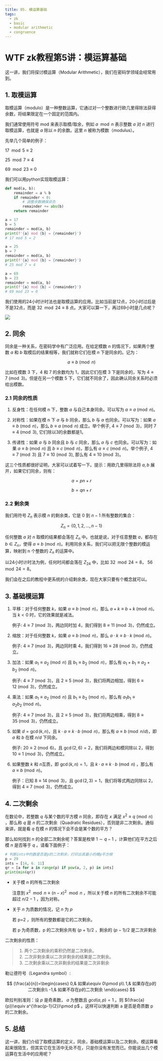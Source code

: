 ```yaml
---
title: 05. 模运算基础
tags:
  - zk
  - basic
  - modular arithmetic
  - congruence
---
```


# WTF zk教程第5讲：模运算基础

这一讲，我们将探讨模运算（Modular Arithmetic），我们在密码学领域会经常用到。

## 1. 取模运算

取模运算（modulo）是一种整数运算，它通过对一个整数进行欧几里得除法获得余数，将结果限定在一个固定的范围内。

我们通常使用符号 $\text{mod}$ 来表示取模/取余，例如 $a \mod n$ 表示整数 $a$ 对 $n$ 进行取模运算，也就是 $a$ 除以 $n$ 的余数。这里 $n$ 被称为模数（modulus）。

先举几个简单的例子：

$17 \mod 5 \equiv 2$

$25 \mod 7 \equiv 4$

$69 \mod 23 \equiv 0$

我们可以用python实现取模运算：

```python
def mod(a, b):
    remainder = a % b
    if remainder < 0:
        # 调整余数确保非负
        remainder += abs(b)
    return remainder

a = 17
b = 5
remainder = mod(a, b)
print(f'{a} mod {b} = {remainder}')
# 17 mod 5 = 2

a = 25
b = 7
remainder = mod(a, b)
print(f'{a} mod {b} = {remainder}')
# 25 mod 7 = 4

a = 69
b = 23
remainder = mod(a, b)
print(f'{a} mod {b} = {remainder}')
# 69 mod 23 = 0
```

我们使用的24小时计时法也是取模运算的应用。比如当前是12点，20小时过后是不是32点，而是 $32 \mod 24 \equiv 8$ 点。大家可以算一下，再过69小时是几点呢？

![](./img/5-1.png)

## 2. 同余

同余是一种关系，在密码学中有广泛应用。在给定模数 $n$ 的情况下，如果两个整数 $a$ 和 $b$ 取模后的结果相等，我们就称它们在模 $n$ 下是同余的。记为：

$$
a \equiv b \pmod{n}
$$

比如在模数 $3$ 下，4 和 7 的余数均为 1，因此它们在模 3 下是同余的，写为 $4 \equiv 7 \pmod{3}$。但是在另一个模数 $5$ 下，它们就不同余了，因此确认同余关系时必须给出模数。

### 2.1 同余的性质

1. 反身性：在任何模 n 下，整数 $a$ 与自己本身同余。可以写为 $a \equiv a \pmod{n}$。

2. 对称性：如果在模 n 下 $a$ 与 $b$ 同余，那么 $b$ 与 $a$ 也同余。可以写为：如果 $a \equiv b \pmod{n}$，那么 $b \equiv a \pmod{n}$ 成立。举个例子, $4 \equiv 7 \pmod{3}$，同时 $7 \equiv 4 \pmod{3}$, 它们除以3的余数都是1。

3. 传递性：如果 $a$ 与 $b$ 同余且 $b$ 与 $c$ 同余，那么 $a$ 与 $c$ 也同余。可以写为：如果 $a \equiv b \pmod{n}$ 且 $b \equiv c \pmod{n}$，那么有 $a \equiv c \pmod{n}$。举个例子, $4 \equiv 7 \pmod{3}$ 且 $7 \equiv 10 \pmod{3}$, 那么有 $4 \equiv 10 \pmod{3}$。

这三个性质都很好证明，大家可以试着写一下。提示：用欧几里得除法将 $a, b$ 展开，如果它们同余，则有：

$$
a=pn+r
$$

$$
b=qn+r
$$

### 2.2 剩余类

我们用符号 $Z_n$ 表示模 $n$ 的剩余类，它是 $0$ 到 $n-1$ 所有整数的集合：

$$
Z_n = \{0, 1, 2, \ldots, n-1\}
$$

任何整数 $a$ 对 $n$ 取模的结果都会落在 $Z_n$ 中。也就是说，对于任意整数 $a$，都存在 $b \in Z_n$，使得 $a \equiv b \pmod{n}$。利用同余关系，我们可以把无限个整数的模运算，映射到 n 个整数的 $Z_n$ 的运算中。

以24小时计时法为例，任何时间都会落在 $Z_{24}$ 中，比如 $32 \mod 24 = 8$， $56 \mod 24 = 8$。

我们会在之后的教程中更系统的介绍剩余类，现在大家只要有个概念就可以。

## 3. 基础模运算

1. 平移：对于任何整数 $k$，如果 $a \equiv b \pmod{n}$，那么 $a+k \equiv b+k \pmod{n}$。当 $k < 0$ 时，它的效果就是减法。

    例子: $4 \equiv 7 \pmod{3}$，两边同时加 4，我们得到 $8 \equiv 11 \pmod{3}$，仍然成立。

2. 缩放：对于任何整数 $k$，如果 $a \equiv b \pmod{n}$，那么 $a \cdot k \equiv b \cdot k \pmod{n}$。

    例子: $4 \equiv 7 \pmod{3}$，两边同时乘 4，我们得到 $16 \equiv 28 \pmod{3}$，仍然成立。

3. 加法：如果 $a_1 \equiv a_2 \pmod{n}$ 且 $b_1 \equiv b_2 \pmod{n}$，那么有 $a_1 + b_1 \equiv a_2 + b_2 \pmod{n}$。

    例子: $4 \equiv 7 \pmod{3}$，且 $2 \equiv 5 \pmod{3}$，我们将两边相加，得到 $6 \equiv 12 \pmod{3}$，仍然成立。

4. 乘法：如果 $a_1 \equiv a_2 \pmod{n}$ 且 $b_1 \equiv b_2 \pmod{n}$，那么有 $a_1 b_1 \equiv a_2  b_2 \pmod{n}$。

    例子: $4 \equiv 7 \pmod{3}$，且 $2 \equiv 5 \pmod{3}$，我们将两边相乘，得到 $8 \equiv 35 \pmod{3}$，仍然成立。

5. 如果 $d=\gcd(k,n)$，且 $k \cdot a \equiv k \cdot b \pmod{n}$，那么有 $a \equiv b \pmod{n/d}$，即 $a$ 和 $b$ 在模 $n/d$ 下同余。

    例子: $20 \equiv 2 \pmod{6}$，且 $\gcd(2, 6) = 2$，我们将两边和模同除以 $2$，得到 $10 \equiv 1 \pmod{3}$，仍然成立。


6. 如果整数 $k$ 和 $n$互质，即 $\gcd(k,n) = 1$，且 $k \cdot a \equiv k \cdot b \pmod{n}$ ，那么有 $a \equiv b \pmod{n}$。

    例子：已知 $8 \equiv 14 \pmod{3}$，且 $\gcd(2, 3) = 1$，我们将等式两边同除以 $2$，得到 $4 \equiv 7 \pmod{3}$，仍然成立。

## 4. 二次剩余 
在数论中，若整数 $q$ 与某个数的平方模 $n$ 同余，即存在 $x$ 满足 $x^2\equiv q\pmod{n}$ ，那么称 $q$ 是 $n$ 的二次剩余（Quadratic Residues），否则是非二次剩余。通俗来讲，就是看 $q$ 在模 $n$ 的情况下会不会是某个数的平方？

那么如何找到 $n$ 的全部二次剩余呢？答案是枚举 $1\sim q-1$ ，计算他们在平方之后模 $n$ 是否等于 $q$ 。请看下面例子：

```python
# 判断ints中的数是否是p的二次剩余，打印出其最小的模p平方根
p = 29
ints = [14, 6. 11]
qr = [a for a in range(p) if pow(a, 2, p) in ints]
print(min(qr))
```

- 关于模 $n$ 的所有二次剩余

    注意到 $x^2\mod n\equiv (n-x)^2\mod n$ ，所以关于模 $n$ 的所有二次剩余不可能超过 $n/2-1$ ，因为对称。

- 关于 $n$ 为质数的情况，记 $n$ 为 $p$

    若 p=2 ，则所有的整数都是它的二次剩余。

    若 p 为奇质数，p 的二次剩余共有 $(p+1)/2$ ，剩余的 $(p-1)/2$ 是二次非剩余

二次剩余的性质：
> 1. 两个二次剩余的乘积仍然是二次剩余。
> 2. 二次非剩余乘以二次非剩余的结果是二次剩余。
> 3. 二次剩余乘以二次非剩余的结果是二次非剩余

勒让德符号（Legandra symbol）:

$$
(\frac{a}{n})=\begin{cases}
0,& 如果a\equiv 0\pmod p\\
1,& 如果存在p的二次剩余\\
-1,& 如果不存在p的二次剩余
\end{cases}
$$

欧拉判别准则：设 $p$ 是奇素数， $a$ 为整数且 $gcd(a, p)=1$ 。则 $(\frac{a}{p})\equiv a^{\frac{p-1}{2}}\pmod p$ 。这样可以快速判断 a 是否是奇质数 p 的二次剩余。

## 5. 总结

这一讲，我们介绍了取模运算的定义，同余，基础模运算以及二次剩余。模运算看起来很陌生，但其实它在生活中无处不在，只是你没有发觉而已。你能说出几个模运算在生活中的应用呢？
